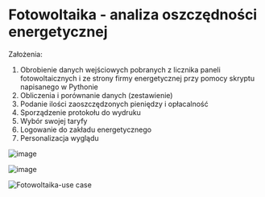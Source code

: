 # Fotowoltaika - analiza oszczędności energetycznej

Założenia: 
  1. Obrobienie danych wejściowych pobranych z licznika paneli fotowoltaicznych i ze strony firmy energetycznej przy pomocy skryptu napisanego w Pythonie 
  2. Obliczenia i porównanie danych (zestawienie) 
  3. Podanie ilości zaoszczędzonych pieniędzy i opłacalność 
  4. Sporządzenie protokołu do wydruku 
  5. Wybór swojej taryfy 
  6. Logowanie do zakładu energetycznego 
  7. Personalizacja wyglądu
  
  ![image](https://user-images.githubusercontent.com/56502598/110784787-6a824a80-826a-11eb-89b3-d64fe51214bc.png)

  ![image](https://user-images.githubusercontent.com/56502598/112451974-62400a00-8d56-11eb-95da-f89b326ad459.png)
  
  ![Fotowoltaika-use case](https://user-images.githubusercontent.com/80358801/113981880-6e44c500-9848-11eb-9533-9cf6bbf6fdc4.jpg)

